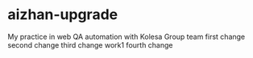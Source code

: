 # aizhan-upgrade
My practice in web QA automation with Kolesa Group team
first change
second change
third change work1
fourth change